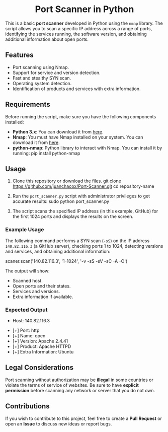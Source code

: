  <h1 align="center">Port Scanner in Python</h1>

This is a basic **port scanner** developed in Python using the `nmap` library. The script allows you to scan a specific IP address across a range of ports, identifying the services running, the software version, and obtaining additional information about open ports.

## Features

- Port scanning using Nmap.
- Support for service and version detection.
- Fast and stealthy SYN scan.
- Operating system detection.
- Identification of products and services with extra information.

## Requirements

Before running the script, make sure you have the following components installed:

- **Python 3.x**: You can download it from [here](https://www.python.org/downloads/).
- **Nmap**: You must have Nmap installed on your system. You can download it from [here](https://nmap.org/download.html).
- **python-nmap**: Python library to interact with Nmap. You can install it by running:
  pip install python-nmap

## Usage

1. Clone this repository or download the files.
   git clone https://github.com/juanchacox/Port-Scanner.git
   cd repository-name

2. Run the `port_scanner.py` script with administrator privileges to get accurate results:
   sudo python port_scanner.py

3. The script scans the specified IP address (in this example, GitHub) for the first 1024 ports and displays the results on the screen.

### Example Usage

The following command performs a SYN scan (`-sS`) on the IP address `140.82.116.3` (a GitHub server), checking ports 1 to 1024, detecting versions and services, and obtaining additional information:

scaner.scan('140.82.116.3', '1-1024', '-v -sS -sV -sC -A -O')

The output will show:
- Scanned host.
- Open ports and their states.
- Services and versions.
- Extra information if available.

### Expected Output


* Host: 140.82.116.3
- [+] Port: http
- [+] Name: open
- [+] Version: Apache 2.4.41
- [+] Product: Apache HTTPD
- [+] Extra Information: Ubuntu


## Legal Considerations

Port scanning without authorization may be **illegal** in some countries or violate the terms of service of websites. Be sure to have **explicit permission** before scanning any network or server that you do not own.

## Contributions

If you wish to contribute to this project, feel free to create a **Pull Request** or open an **Issue** to discuss new ideas or report bugs.
